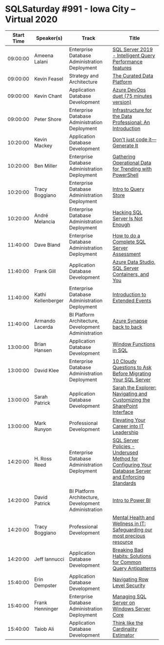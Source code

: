 # SQLSaturday #991 - Iowa City – Virtual 2020
Start Time|Speaker(s)|Track|Title
---|---|---|---
09:00:00|Ameena Lalani|Enterprise Database Administration  Deployment|[SQL Server 2019 - Intelligent Query Performance features](105378.md)
09:00:00|Kevin Feasel|Strategy and Architecture|[The Curated Data Platform](105827.md)
09:00:00|Kevin Chant|Application  Database Development|[Azure DevOps duet (75 minutes version)](105916.md)
09:00:00|Peter Shore|Enterprise Database Administration  Deployment|[Infrastructure for the Data Professional: An Introduction](105918.md)
10:20:00|Kevin Mackey|Application  Database Development|[Don't just code it—Generate It](105009.md)
10:20:00|Ben Miller|Enterprise Database Administration  Deployment|[Gathering Operational Data for Trending with PowerShell](105256.md)
10:20:00|Tracy Boggiano|Enterprise Database Administration  Deployment|[Intro to Query Store](105909.md)
10:20:00|André Melancia|Enterprise Database Administration  Deployment|[Hacking SQL Server Is Not Enough](105929.md)
11:40:00|Dave Bland|Enterprise Database Administration  Deployment|[How to do a Complete SQL Server Assessment](104034.md)
11:40:00|Frank Gill|Application  Database Development|[Azure Data Studio, SQL Server Containers, and You](104312.md)
11:40:00|Kathi Kellenberger|Enterprise Database Administration  Deployment|[Introduction to Extended Events](105816.md)
11:40:00|Armando Lacerda|BI Platform Architecture, Development  Administration|[Azure Synapse back to back](105858.md)
13:00:00|Brian Hansen|Application  Database Development|[Window Functions in SQL](104559.md)
13:00:00|David Klee|Enterprise Database Administration  Deployment|[10 Cloudy Questions to Ask Before Migrating Your SQL Server](105054.md)
13:00:00|Sarah Patrick|Application  Database Development|[Sarah the Explorer: Navigating and Customizing the SharePoint Interface](105913.md)
13:00:00|Mark Runyon|Professional Development|[Elevating Your Career into IT Leadership](105951.md)
14:20:00|H. Ross Reed|Enterprise Database Administration  Deployment|[SQL Server Policies -  Underused Method for Configuring Your Database Server and Enforcing Standards](104117.md)
14:20:00|David Patrick|BI Platform Architecture, Development  Administration|[Intro to Power BI](105300.md)
14:20:00|Tracy Boggiano|Professional Development|[Mental Health and Wellness in IT: Safeguarding our most precious resource](105910.md)
14:20:00|Jeff Iannucci|Application  Database Development|[Breaking Bad Habits: Solutions for Common Query Antipatterns](105947.md)
15:40:00|Erin Dempster|Application  Database Development|[Navigating Row Level Security](104043.md)
15:40:00|Frank Henninger|Enterprise Database Administration  Deployment|[Managing SQL Server on Windows Server Core](104062.md)
15:40:00|Taiob Ali|Application  Database Development|[Think like the Cardinality Estimator](105242.md)

